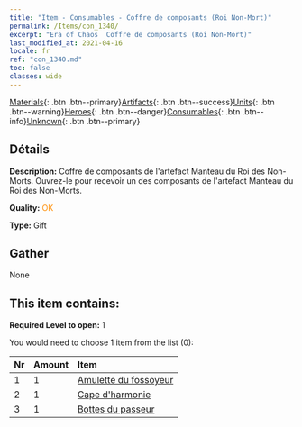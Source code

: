 ```yaml
---
title: "Item - Consumables - Coffre de composants (Roi Non-Mort)"
permalink: /Items/con_1340/
excerpt: "Era of Chaos  Coffre de composants (Roi Non-Mort)"
last_modified_at: 2021-04-16
locale: fr
ref: "con_1340.md"
toc: false
classes: wide
---
```

 [Materials](/fr/Items/){: .btn .btn--primary}[Artifacts](/fr/Items/Artifacts/){: .btn .btn--success}[Units](/fr/Items/Units/){: .btn .btn--warning}[Heroes](/fr/Items/Heroes/){: .btn .btn--danger}[Consumables](/fr/Items/Consumables/){: .btn .btn--info}[Unknown](/fr/Items/Unknown/){: .btn .btn--primary}

## Détails
 **Description:** Coffre de composants de l'artefact Manteau du Roi des Non-Morts. Ouvrez-le pour recevoir un des composants de l'artefact Manteau du Roi des Non-Morts.

 **Quality:** <span style="color: #FF8C00">OK</span>

 **Type:** Gift

## Gather

  None

## This item contains:

 **Required Level to open:** 1

 You would need to choose 1 item from the list (0):

  | Nr | Amount |     Item    |
  |:---|:-------|:------------|
  | 1 | 1 | [Amulette du fossoyeur](/fr/Items/art_129/) |  | 
  | 2 | 1 | [Cape d'harmonie](/fr/Items/art_130/) |  | 
  | 3 | 1 | [Bottes du passeur](/fr/Items/art_131/) |  | 
